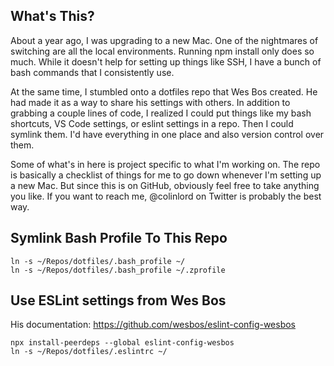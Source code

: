 ## What's This?

About a year ago, I was upgrading to a new Mac. One of the nightmares of switching are all the local environments. Running npm install only does so much. While it doesn't help for setting up things like SSH, I have a bunch of bash commands that I consistently use.

At the same time, I stumbled onto a dotfiles repo that Wes Bos created. He had made it as a way to share his settings with others. In addition to grabbing a couple lines of code, I realized I could put things like my bash shortcuts, VS Code settings, or eslint settings in a repo. Then I could symlink them. I'd have everything in one place and also version control over them.

Some of what's in here is project specific to what I'm working on. The repo is basically a checklist of things for me to go down whenever I'm setting up a new Mac. But since this is on GitHub, obviously feel free to take anything you like. If you want to reach me, @colinlord on Twitter is probably the best way.


## Symlink Bash Profile To This Repo

```
ln -s ~/Repos/dotfiles/.bash_profile ~/
ln -s ~/Repos/dotfiles/.bash_profile ~/.zprofile
```

## Use ESLint settings from Wes Bos

His documentation: https://github.com/wesbos/eslint-config-wesbos

```
npx install-peerdeps --global eslint-config-wesbos
ln -s ~/Repos/dotfiles/.eslintrc ~/
```
